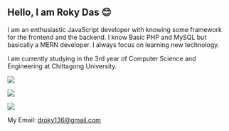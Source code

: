 ## Hello, I am Roky Das 😊

I am an enthusiastic JavaScript developer with knowing some framework for the frontend and the backend. I know Basic PHP and MySQL but basically a MERN developer. I always focus on learning new technology. 

I am currently studying in the 3rd year of Computer Science and Engineering at Chittagong University. 

<a href="https://linkedin.com/in/rokydas"><img src="https://img.shields.io/badge/connect-%230077B5.svg?&style=for-the-badge&logo=linkedin&logoColor=white"></a>

<a href="https://github.com/rokydas"><img src="https://img.shields.io/badge/github-%23100000.svg?&style=for-the-badge&logo=github&logoColor=white"></a>

<a href="https://twitter.com/rokydas136"><img src="https://img.shields.io/badge/Add Me-%231DA1F2.svg?&style=for-the-badge&logo=twitter&logoColor=white"></a>

My Email: droky136@gmail.com
